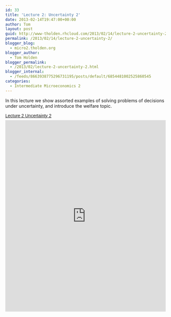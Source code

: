 ```yaml
---
id: 33
title: 'Lecture 2: Uncertainty 2'
date: 2013-02-14T19:47:00+00:00
author: Tom
layout: post
guid: http://www-tholden.rhcloud.com/2013/02/14/lecture-2-uncertainty-2/
permalink: /2013/02/14/lecture-2-uncertainty-2/
blogger_blog:
  - micro2.tholden.org
blogger_author:
  - Tom Holden
blogger_permalink:
  - /2013/02/lecture-2-uncertainty-2.html
blogger_internal:
  - /feeds/8663938775296731195/posts/default/6854481002525860545
categories:
  - Intermediate Microeconomics 2
---
```

In this lecture we show assorted examples of solving problems of decisions under uncertainty, and introduce the welfare topic.  <p style=" margin: 12px auto 6px auto; font-family: Helvetica,Arial,Sans-serif; font-style: normal; font-variant: normal; font-weight: normal; font-size: 14px; line-height: normal; font-size-adjust: none; font-stretch: normal; -x-system-font: none; display: block;">   <a title="View Lecture 2 Uncertainty 2 on Scribd" href="http://www.scribd.com/doc/125515523/Lecture-2-Uncertainty-2" style="text-decoration: underline;">Lecture 2 Uncertainty 2</a></p><iframe src="http://www.scribd.com/embeds/125515523/content?start_page=1&view_mode=scroll" data-auto-height="false" data-aspect-ratio="undefined" scrolling="no" width="100%" height="600" frameborder="0"></iframe>